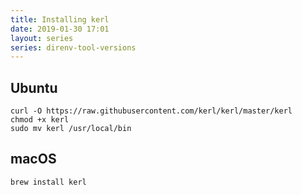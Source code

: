 ```yaml
---
title: Installing kerl
date: 2019-01-30 17:01
layout: series
series: direnv-tool-versions
---
```


## Ubuntu

    curl -O https://raw.githubusercontent.com/kerl/kerl/master/kerl
    chmod +x kerl
    sudo mv kerl /usr/local/bin

## macOS

    brew install kerl
